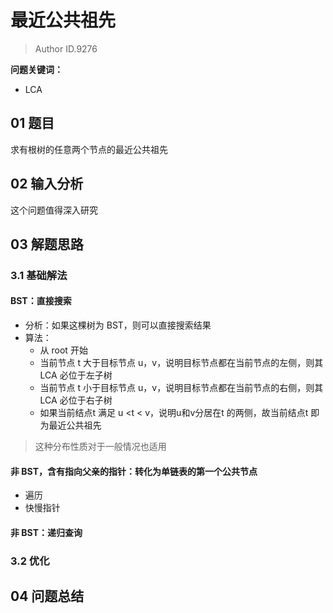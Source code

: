 # 最近公共祖先
> Author ID.9276 

**问题关键词：**

- LCA

## 01 题目

求有根树的任意两个节点的最近公共祖先

## 02 输入分析

这个问题值得深入研究

## 03 解题思路

### 3.1 基础解法

#### BST：直接搜索

- 分析：如果这棵树为 BST，则可以直接搜索结果
- 算法：
  - 从 root 开始
  - 当前节点 t 大于目标节点 u，v，说明目标节点都在当前节点的左侧，则其 LCA 必位于左子树
  - 当前节点 t 小于目标节点 u，v，说明目标节点都在当前节点的右侧，则其 LCA 必位于右子树
  - 如果当前结点t 满足 u <t < v，说明u和v分居在t 的两侧，故当前结点t 即为最近公共祖先

> 这种分布性质对于一般情况也适用

#### 非 BST，含有指向父亲的指针：转化为单链表的第一个公共节点

- 遍历
- 快慢指针

#### 非 BST：递归查询



### 3.2 优化



## 04 问题总结


